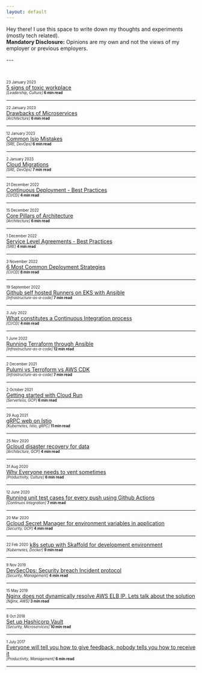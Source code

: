 ```yaml
---
layout: default
---
```

<div class='index-head'>
<p> Hey there! <span class="emoji wave" aria-label="hand wave"></span>
I use this space to write down my thoughts and experiments (mostly tech related).
<br>
<b>Mandatory Disclosure:</b> Opinions are my own and not the views of my employer or previous employers.
</p>
</div>
---

&nbsp;

<sub><sup>23 January 2023</sup></sub><br>
[5 signs of toxic workplace](./pages/toxic-workplace.html)<br>
<sub><sup>_[Leadership, Culture]_ **6 min read**</sup></sub>

---

<sub><sup>22 January 2023</sup></sub><br>
[Drawbacks of Microservices](./pages/microservices-drawbacks.html)<br>
<sub><sup>_[Architecture]_ **6 min read**</sup></sub>

---

<sub><sup>12 January 2023</sup></sub><br>
[Common Isio Mistakes](./pages/istio-mistakes.html)<br>
<sub><sup>_[SRE, DevOps]_ **6 min read**</sup></sub>

---

<sub><sup>2 January 2023</sup></sub><br>
[Cloud Migrations](./pages/cd.html)<br>
<sub><sup>_[SRE, DevOps]_ **7 min read**</sup></sub>

---

<sub><sup>21 December 2022</sup></sub><br>
[Continuous Deployment - Best Practices](./pages/cd.html)<br>
<sub><sup>_[CI/CD]_ **4 min read**</sup></sub>

---

<sub><sup>15 December 2022</sup></sub><br>
[Core Pillars of Architecture](./pages/pillars.html)<br>
<sub><sup>_[Architecture]_ **6 min read**</sup></sub>

---

<sub><sup>1 December 2022</sup></sub><br>
[Service Level Agreements - Best Practices](./pages/sla.html)<br>
<sub><sup>_[SRE]_ **4 min read**</sup></sub>

---

<sub><sup>3 November 2022</sup></sub><br>
[6 Most Common Deployment Strategies](./pages/deployment_types.html)<br>
<sub><sup>_[CI/CD]_ **8 min read**</sup></sub>

---

<sub><sup>19 September 2022</sup></sub><br>
[Github self hosted Runners on EKS with Ansible](./pages/github_runners.html)<br>
<sub><sup>_[Infrastructure-as-a-code]_ **7 min read**</sup></sub>

---

<sub><sup>3 July 2022</sup></sub><br>
[What constitutes a Continuous Integration process](./pages/testing_types.html)<br>
<sub><sup>_[CI/CD]_ **4 min read**</sup></sub>

---

<sub><sup>1 June 2022</sup></sub><br>
[Running Terraform through Ansible](./pages/running_terraform_through_ansible.html)<br>
<sub><sup>_[Infrastructure-as-a-code]_ **12 min read**</sup></sub>

---

<sub><sup>2 December 2021</sup></sub><br>
[Pulumi vs Terroform vs AWS CDK](./pages/pulumi.html)<br>
<sub><sup>_[Infrastructure-as-a-code]_ **7 min read**</sup></sub>

---

<sub><sup>2 October 2021</sup></sub><br>
[Getting started with Cloud Run](./pages/cloud_run.html)<br>
<sub><sup>_[Serverless, GCP]_ **6 min read**</sup></sub>

---

<sub><sup>29 Aug 2021</sup></sub><br>
[gRPC web on Istio](./pages/grpc-web.html)<br>
<sub><sup>_[Kubernetes, Istio, gRPC]_ **11 min read**</sup></sub>

---

<sub><sup>25 Nov 2020</sup></sub><br>
[Gcloud disaster recovery for data](./pages/gcloud_disaster_recovery_data.html)<br>
<sub><sup>_[Architecture, GCP]_ **4 min read**</sup></sub>

---

<sub><sup>31 Aug 2020</sup></sub><br>
[Why Everyone needs to vent sometimes](./pages/everyone_needs_to_vent.html)<br>
<sub><sup>_[Productivity, Culture]_ **6 min read**</sup></sub>

---

<sub><sup>12 June 2020</sup></sub><br>
[Running unit test cases for every push using Github Actions](./pages/github_actions.html)<br>
<sub><sup>_[Continuos Integration]_ **7 min read**</sup></sub>

---

<sub><sup>20 Mar 2020</sup></sub><br>
[Gcloud Secret Manager for environment variables in application](./pages/gcloud_secrets.html)<br>
<sub><sup>_[Security, GCP]_ **4 min read**</sup></sub>

---

<sub><sup>22 Feb 2020</sup></sub> [k8s setup with Skaffold for development environment](./pages/skaffold.html)<br>
<sub><sup>_[Kubernetes, Docker]_ **9 min read**</sup></sub>

---

<sub><sup>9 Nov 2019</sup></sub><br>
[DevSecOps: Security breach Incident protocol](./pages/incident_protocol.html)<br>
<sub><sup>_[Security, Management]_ **4 min read**</sup></sub>

---

<sub><sup>15 May 2019</sup></sub><br>
[Nginx does not dynamically resolve AWS ELB IP. Lets talk about the solution](./pages/nginx_aws_elb_ip.html)<br>
<sub><sup>_[Nginx, AWS]_ **3 min read**</sup></sub> 

---

<sub><sup>8 Oct 2018</sup></sub><br> 
[Set up Hashicorp Vault](./pages/vault.html)<br>
<sub><sup>_[Security, Microservices]_ **10 min read**</sup></sub>

---

<sub><sup>1 July 2017</sup></sub> <br>
[Everyone will tell you how to give feedback, nobody tells you how to receive it](./pages/feedback.html)<br>
<sub><sup>_[Productivity, Management]_ **6 min read**</sup></sub>

---
